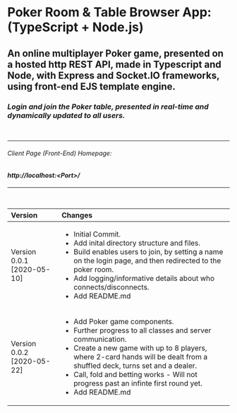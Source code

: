 # Poker Room & Table Browser App: (TypeScript + Node.js)

## An online multiplayer Poker game, presented on a hosted http REST API, made in Typescript and Node, with Express and Socket.IO frameworks, using front-end EJS template engine.

### <i> Login and join the Poker table, presented in real-time and dynamically updated to all users.

<br>

***

###### Client Page (Front-End) Homepage: <br>
#### <b>http://localhost:<Port\>/</b>

***

<br><i>

|Version| Changes|
|:---|:---|
|Version 0.0.1 [2020-05-10]|<ul><li>Initial Commit.</li><li>Add inital directory structure and files.</li><li>Build enables users to join, by setting a name on the login page, and then redirected to the poker room.</li><li>Add logging/informative details about who connects/disconnects.</li><li>Add README.md</li></ul>|
|Version 0.0.2 [2020-05-22]|<ul><li>Add Poker game components.</li><li>Further progress to all classes and server communication.</li><li>Create a new game with up to 8 players, where 2-card hands will be dealt from a shuffled deck, turns set and a dealer.</li><li>Call, fold and betting works - Will not progress past an infinte first round yet.</li><li>Add README.md</li></ul>|